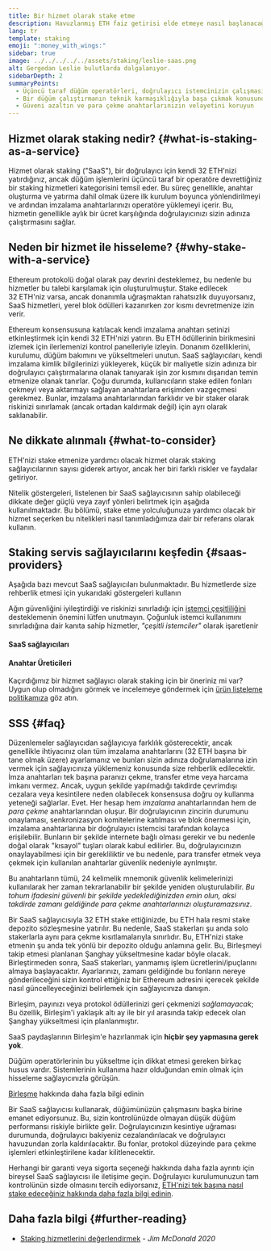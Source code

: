 ```yaml
---
title: Bir hizmet olarak stake etme
description: Havuzlanmış ETH faiz getirisi elde etmeye nasıl başlanacağına dair genel bir bakış
lang: tr
template: staking
emoji: ":money_with_wings:"
sidebar: true
image: ../../../../../assets/staking/leslie-saas.png
alt: Gergedan Leslie bulutlarda dalgalanıyor.
sidebarDepth: 2
summaryPoints:
  - Üçüncü taraf düğüm operatörleri, doğrulayıcı istemcinizin çalışmasını yönetir
  - Bir düğüm çalıştırmanın teknik karmaşıklığıyla başa çıkmak konusunda kendini rahat hissetmeyen 32 ETH'si olan herkes için harika bir seçenek
  - Güveni azaltın ve para çekme anahtarlarınızın velayetini koruyun
---
```


## Hizmet olarak staking nedir? {#what-is-staking-as-a-service}

Hizmet olarak staking ("SaaS"), bir doğrulayıcı için kendi 32 ETH'nizi yatırdığınız, ancak düğüm işlemlerini üçüncü taraf bir operatöre devrettiğiniz bir staking hizmetleri kategorisini temsil eder. Bu süreç genellikle, anahtar oluşturma ve yatırma dahil olmak üzere ilk kurulum boyunca yönlendirilmeyi ve ardından imzalama anahtarlarınızı operatöre yüklemeyi içerir. Bu, hizmetin genellikle aylık bir ücret karşılığında doğrulayıcınızı sizin adınıza çalıştırmasını sağlar.

## Neden bir hizmet ile hisseleme? {#why-stake-with-a-service}

Ethereum protokolü doğal olarak pay devrini desteklemez, bu nedenle bu hizmetler bu talebi karşılamak için oluşturulmuştur. Stake edilecek 32 ETH'niz varsa, ancak donanımla uğraşmaktan rahatsızlık duyuyorsanız, SaaS hizmetleri, yerel blok ödülleri kazanırken zor kısmı devretmenize izin verir.

<CardGrid>
  <Card title="Sizin kendi doğrulayıcılarınız" emoji=":desktop_computer:">
    Ethereum konsensusuna katılacak kendi imzalama anahtarı setinizi etkinleştirmek için kendi 32 ETH'nizi yatırın. Bu ETH ödüllerinin birikmesini izlemek için ilerlemenizi kontrol panelleriyle izleyin.
  </Card>
  <Card title="Başlaması kolay" emoji="🏁">
    Donanım özelliklerini, kurulumu, düğüm bakımını ve yükseltmeleri unutun.
    SaaS sağlayıcıları, kendi imzalama kimlik bilgilerinizi yükleyerek, küçük bir maliyetle sizin adınıza bir doğrulayıcı çalıştırmalarına olanak tanıyarak işin zor kısmını dışarıdan temin etmenize olanak tanırlar.
  </Card>
  <Card title="Riskinizi sınırlayın" emoji=":shield:">
    Çoğu durumda, kullanıcıların stake edilen fonları çekmeyi veya aktarmayı sağlayan anahtarlara erişimden vazgeçmesi gerekmez. Bunlar, imzalama anahtarlarından farklıdır ve bir staker olarak riskinizi sınırlamak (ancak ortadan kaldırmak değil) için ayrı olarak saklanabilir.
  </Card>
</CardGrid>

<StakingComparison page="saas" />

## Ne dikkate alınmalı {#what-to-consider}

ETH'nizi stake etmenize yardımcı olacak hizmet olarak staking sağlayıcılarının sayısı giderek artıyor, ancak her biri farklı riskler ve faydalar getiriyor.

Nitelik göstergeleri, listelenen bir SaaS sağlayıcısının sahip olabileceği dikkate değer güçlü veya zayıf yönleri belirtmek için aşağıda kullanılmaktadır. Bu bölümü, stake etme yolculuğunuza yardımcı olacak bir hizmet seçerken bu nitelikleri nasıl tanımladığımıza dair bir referans olarak kullanın.

<StakingConsiderations page="saas" />

## Staking servis sağlayıcılarını keşfedin {#saas-providers}

Aşağıda bazı mevcut SaaS sağlayıcıları bulunmaktadır. Bu hizmetlerde size rehberlik etmesi için yukarıdaki göstergeleri kullanın

<InfoBanner emoji="⚠️" isWarning>
Ağın güvenliğini iyileştirdiği ve riskinizi sınırladığı için <a href="/developers/docs/nodes-and-clients/client-diversity/">istemci çeşitliliğini</a> desteklemenin önemini lütfen unutmayın. Çoğunluk istemci kullanımını sınırladığına dair kanıta sahip hizmetler, <em style="text-transform: büyük harf;">"çeşitli istemciler"</em> olarak işaretlenir
</InfoBanner>

#### SaaS sağlayıcıları

<StakingProductsCardGrid category="saas" />

#### Anahtar Üreticileri

<StakingProductsCardGrid category="keyGen" />

Kaçırdığımız bir hizmet sağlayıcı olarak staking için bir öneriniz mi var? Uygun olup olmadığını görmek ve incelemeye göndermek için [ürün listeleme politikamıza](/contributing/adding-staking-products/) göz atın.

## SSS {#faq}

<ExpandableCard title="Anahtarlarımı kim tutuyor?" eventCategory="SaasStaking" eventName="clicked who holds my keys">
  Düzenlemeler sağlayıcıdan sağlayıcıya farklılık gösterecektir, ancak genellikle ihtiyacınız olan tüm imzalama anahtarlarını (32 ETH başına bir tane olmak üzere) ayarlamanız ve bunları sizin adınıza doğrulamalarına izin vermek için sağlayıcınıza yüklemeniz konusunda size rehberlik edilecektir. İmza anahtarları tek başına paranızı çekme, transfer etme veya harcama imkanı vermez. Ancak, uygun şekilde yapılmadığı takdirde çevrimdışı cezalara veya kesintilere neden olabilecek konsensusa doğru oy kullanma yeteneği sağlarlar.
</ExpandableCard>

<ExpandableCard title="Yani iki anahtar seti mi var?" eventCategory="SaasStaking" eventName="clicked so there are two sets of keys">
Evet. Her hesap hem <em>imzalama</em> anahtarlarından hem de <em>para çekme</em> anahtarlarından oluşur. Bir doğrulayıcının zincirin durumunu onaylaması, senkronizasyon komitelerine katılması ve blok önermesi için, imzalama anahtarlarına bir doğrulayıcı istemcisi tarafından kolayca erişilebilir. Bunların bir şekilde internete bağlı olması gerekir ve bu nedenle doğal olarak "kısayol" tuşları olarak kabul edilirler. Bu, doğrulayıcınızın onaylayabilmesi için bir gerekliliktir ve bu nedenle, para transfer etmek veya çekmek için kullanılan anahtarlar güvenlik nedeniyle ayrılmıştır.

Bu anahtarların tümü, 24 kelimelik mnemonik güvenlik kelimelerinizi kullanılarak her zaman tekrarlanabilir bir şekilde yeniden oluşturulabilir. <em>Bu tohum ifadesini güvenli bir şekilde yedeklediğinizden emin olun, aksi takdirde zamanı geldiğinde para çekme anahtarlarınızı oluşturamazsınız</em>.
</ExpandableCard>

<ExpandableCard title="Ne zaman geri çekebilirim?" eventCategory="SaasStaking" eventName="clicked when can I withdraw">
  Bir SaaS sağlayıcısıyla 32 ETH stake ettiğinizde, bu ETH hala resmi stake depozito sözleşmesine yatırılır. Bu nedenle, SaaS stakerları şu anda solo stakerlarla aynı para çekme kısıtlamalarıyla sınırlıdır. Bu, ETH'nizi stake etmenin şu anda tek yönlü bir depozito olduğu anlamına gelir. Bu, Birleşmeyi takip etmesi planlanan Şanghay yükseltmesine kadar böyle olacak.
</ExpandableCard>

<ExpandableCard title="Birleştirme ile neler değişecek?" eventCategory="SaasStaking" eventName="clicked what will change with the Merge">
  Birleştirmeden sonra, SaaS stakerları, yanmamış işlem ücretlerini/ipuçlarını almaya başlayacaktır. Ayarlarınızı, zamanı geldiğinde bu fonların nereye gönderileceğini sizin kontrol ettiğiniz bir Ethereum adresini içerecek şekilde nasıl güncelleyeceğinizi belirlemek için sağlayıcınıza danışın.

Birleşim, payınızı veya protokol ödüllerinizi geri çekmenizi <em>sağlamayacak</em>; Bu özellik, Birleşim'i yaklaşık altı ay ile bir yıl arasında takip edecek olan Şanghay yükseltmesi için planlanmıştır.
</ExpandableCard>

<ExpandableCard title="SaaS paydaşlarının Birleşim için bir şey yapması gerekiyor mu?">
SaaS paydaşlarının Birleşim'e hazırlanmak için <strong>hiçbir şey yapmasına gerek yok</strong>.

Düğüm operatörlerinin bu yükseltme için dikkat etmesi gereken birkaç husus vardır. Sistemlerinin kullanıma hazır olduğundan emin olmak için hisseleme sağlayıcınızla görüşün.

[Birleşme](/yükseltmeler/birleşme/) hakkında daha fazla bilgi edinin
</ExpandableCard>

<ExpandableCard title="Kesik yersem ne olur?" eventCategory="SaasStaking" eventName="clicked what happens if I get slashed">
Bir SaaS sağlayıcısı kullanarak, düğümünüzün çalışmasını başka birine emanet ediyorsunuz. Bu, sizin kontrolünüzde olmayan düşük düğüm performansı riskiyle birlikte gelir. Doğrulayıcınızın kesintiye uğraması durumunda, doğrulayıcı bakiyeniz cezalandırılacak ve doğrulayıcı havuzundan zorla kaldırılacaktır. Bu fonlar, protokol düzeyinde para çekme işlemleri etkinleştirilene kadar kilitlenecektir.

Herhangi bir garanti veya sigorta seçeneği hakkında daha fazla ayrıntı için bireysel SaaS sağlayıcısı ile iletişime geçin. Doğrulayıcı kurulumunuzun tam kontrolünün sizde olmasını tercih ediyorsanız, <a href="/staking/solo/">ETH'nizi tek başına nasıl stake edeceğiniz hakkında daha fazla bilgi edinin</a>.
</ExpandableCard>

## Daha fazla bilgi {#further-reading}

- [Staking hizmetlerini değerlendirmek](https://www.attestant.io/posts/evaluating-staking-services/) - _Jim McDonald 2020_
